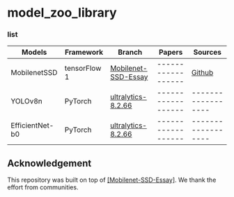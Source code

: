 # model_zoo_library

### list

|       Models          |      Framework      |       Branch        |       Papers        |      Sources        |
|  -------------------  | ------------------  | ------------------  | ------------------  | ------------------  |
|  MobilenetSSD         |    tensorFlow 1     | [Mobilenet-SSD-Essay](https://github.com/bubbliiiing/Mobilenet-SSD-Essay)  | ------------------  | [Github](https://github.com/bubbliiiing/Mobilenet-SSD-Essay/tree/master)  |
|  YOLOv8n              |    PyTorch          | [ultralytics-8.2.66](https://github.com/ultralytics/ultralytics)           | ------------------  | ------------------  |
|  EfficientNet-b0      |    PyTorch          | [ultralytics-8.2.66](https://github.com/ultralytics/ultralytics)           | ------------------  | ------------------  |

## Acknowledgement
    
This repository was built on top of [[Mobilenet-SSD-Essay]](https://github.com/bubbliiiing/Mobilenet-SSD-Essay). We thank the effort from communities.
